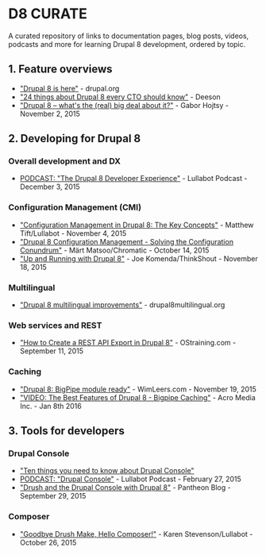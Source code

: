 # D8 CURATE
A curated repository of links to documentation pages, blog posts, videos, podcasts and more for learning Drupal 8 development, ordered by topic.

## 1. Feature overviews
- ["Drupal 8 is here"](https://www.drupal.org/8) - drupal.org
- ["24 things about Drupal 8 every CTO should know"](https://www.deeson.co.uk/blog/24-things-about-drupal-8-every-cto-should-know) - Deeson
- ["Drupal 8 – what's the (real) big deal about it?"](http://hojtsy.hu/blog/2015-nov-02/drupal-8-%E2%80%93-whats-real-big-deal-about-it) - Gabor Hojtsy - November 2, 2015

## 2. Developing for Drupal 8

### Overall development and DX
- [PODCAST: "The Drupal 8 Developer Experience"](https://www.lullabot.com/podcasts/drupalizeme-podcast/the-drupal-8-developer-experience) - Lullabot Podcast - December 3, 2015

### Configuration Management (CMI)
- ["Configuration Management in Drupal 8: The Key Concepts"](https://www.lullabot.com/articles/configuration-management-in-drupal-8-the-key-concepts) - Matthew Tift/Lullabot - November 4, 2015
- ["Drupal 8 Configuration Management - Solving the Configuration Conundrum"](http://chromatichq.com/blog/drupal-8-configuration-management-solving-configuration-conundrum) - Märt Matsoo/Chromatic - October 14, 2015
- ["Up and Running with Drupal 8"](http://thinkshout.com/blog/2015/11/up-and-running-with-drupal-8/) - Joe Komenda/ThinkShout - November 18, 2015

### Multilingual
- ["Drupal 8 multilingual improvements"](http://www.drupal8multilingual.org/features) - drupal8multilingual.org

### Web services and REST
- ["How to Create a REST API Export in Drupal 8"](https://www.ostraining.com/blog/drupal/d8-rest-api/) - OStraining.com - September 11, 2015

### Caching
- ["Drupal 8: BigPipe module ready"](http://wimleers.com/blog/drupal-8-bigpipe-module-ready) - WimLeers.com - November 19, 2015
- ["VIDEO: The Best Features of Drupal 8 - Bigpipe Caching"](https://www.youtube.com/watch?v=X34MFjXNzzk) - Acro Media Inc. - Jan 8th 2016

## 3. Tools for developers

### Drupal Console
- ["Ten things you need to know about Drupal Console"](http://www.blinkreaction.com/blog/nine-things-you-need-to-know-about-the-drupal-console-project)
- [PODCAST: "Drupal Console"](https://www.lullabot.com/podcasts/drupalizeme-podcast/drupal-console) - Lullabot Podcast - February 27, 2015
- ["Drush and the Drupal Console with Drupal 8"](https://pantheon.io/blog/drush-and-drupal-console-drupal-8) - Pantheon Blog - September 29, 2015

### Composer
- ["Goodbye Drush Make, Hello Composer!"](https://www.lullabot.com/articles/goodbye-drush-make-hello-composer) - Karen Stevenson/Lullabot - October 26, 2015
